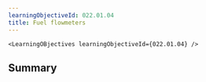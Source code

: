 ```yaml
---
learningObjectiveId: 022.01.04
title: Fuel flowmeters
---
```


```tsx eval
<LearningOBjectives learningObjectiveId={022.01.04} />
```

## Summary
